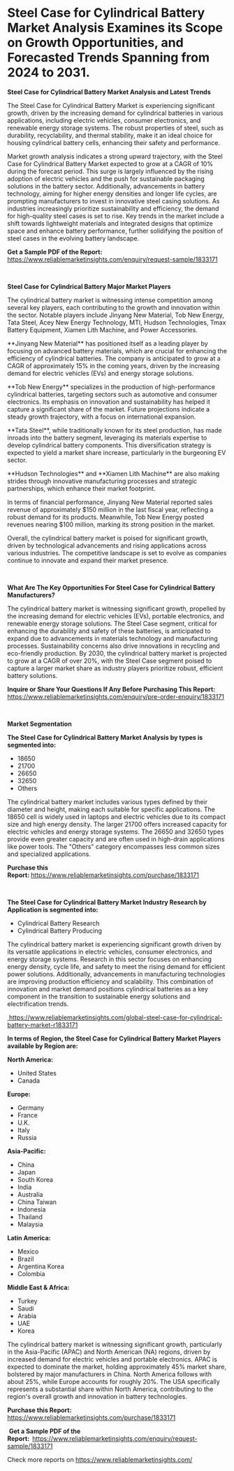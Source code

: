 <p><h1>Steel Case for Cylindrical Battery Market Analysis Examines its Scope on Growth Opportunities, and Forecasted Trends Spanning from 2024 to 2031.</h1></p><p><strong>Steel Case for Cylindrical Battery Market Analysis and Latest Trends</strong></p>
<p><p>The Steel Case for Cylindrical Battery Market is experiencing significant growth, driven by the increasing demand for cylindrical batteries in various applications, including electric vehicles, consumer electronics, and renewable energy storage systems. The robust properties of steel, such as durability, recyclability, and thermal stability, make it an ideal choice for housing cylindrical battery cells, enhancing their safety and performance.</p><p>Market growth analysis indicates a strong upward trajectory, with the Steel Case for Cylindrical Battery Market expected to grow at a CAGR of 10% during the forecast period. This surge is largely influenced by the rising adoption of electric vehicles and the push for sustainable packaging solutions in the battery sector. Additionally, advancements in battery technology, aiming for higher energy densities and longer life cycles, are prompting manufacturers to invest in innovative steel casing solutions. As industries increasingly prioritize sustainability and efficiency, the demand for high-quality steel cases is set to rise. Key trends in the market include a shift towards lightweight materials and integrated designs that optimize space and enhance battery performance, further solidifying the position of steel cases in the evolving battery landscape.</p></p>
<p><strong>Get a Sample PDF of the Report:&nbsp;</strong> <a href="https://www.reliablemarketinsights.com/enquiry/request-sample/1833171?utm_campaign=1937&utm_medium=2&utm_source=Github&utm_content=ia&utm_term=01012025&utm_id=steel-case-for-cylindrical-battery">https://www.reliablemarketinsights.com/enquiry/request-sample/1833171</a></p>
<p>&nbsp;</p>
<p><strong>Steel Case for Cylindrical Battery Major Market Players</strong></p>
<p><p>The cylindrical battery market is witnessing intense competition among several key players, each contributing to the growth and innovation within the sector. Notable players include Jinyang New Material, Tob New Energy, Tata Steel, Acey New Energy Technology, MTI, Hudson Technologies, Tmax Battery Equipment, Xiamen Lith Machine, and Power Accessories.</p><p>**Jinyang New Material** has positioned itself as a leading player by focusing on advanced battery materials, which are crucial for enhancing the efficiency of cylindrical batteries. The company is anticipated to grow at a CAGR of approximately 15% in the coming years, driven by the increasing demand for electric vehicles (EVs) and energy storage solutions.</p><p>**Tob New Energy** specializes in the production of high-performance cylindrical batteries, targeting sectors such as automotive and consumer electronics. Its emphasis on innovation and sustainability has helped it capture a significant share of the market. Future projections indicate a steady growth trajectory, with a focus on international expansion. </p><p>**Tata Steel**, while traditionally known for its steel production, has made inroads into the battery segment, leveraging its materials expertise to develop cylindrical battery components. This diversification strategy is expected to yield a market share increase, particularly in the burgeoning EV sector.</p><p>**Hudson Technologies** and **Xiamen Lith Machine** are also making strides through innovative manufacturing processes and strategic partnerships, which enhance their market footprint.</p><p>In terms of financial performance, Jinyang New Material reported sales revenue of approximately $150 million in the last fiscal year, reflecting a robust demand for its products. Meanwhile, Tob New Energy posted revenues nearing $100 million, marking its strong position in the market.</p><p>Overall, the cylindrical battery market is poised for significant growth, driven by technological advancements and rising applications across various industries. The competitive landscape is set to evolve as companies continue to innovate and expand their market presence.</p></p>
<p>&nbsp;</p>
<p><strong>What Are The Key Opportunities For Steel Case for Cylindrical Battery Manufacturers?</strong></p>
<p><p>The cylindrical battery market is witnessing significant growth, propelled by the increasing demand for electric vehicles (EVs), portable electronics, and renewable energy storage solutions. The Steel Case segment, critical for enhancing the durability and safety of these batteries, is anticipated to expand due to advancements in materials technology and manufacturing processes. Sustainability concerns also drive innovations in recycling and eco-friendly production. By 2030, the cylindrical battery market is projected to grow at a CAGR of over 20%, with the Steel Case segment poised to capture a larger market share as industry players prioritize robust, efficient battery solutions.</p></p>
<p><strong>Inquire or Share Your Questions If Any Before Purchasing This Report:</strong> <a href="https://www.reliablemarketinsights.com/enquiry/pre-order-enquiry/1833171?utm_campaign=1937&utm_medium=2&utm_source=Github&utm_content=ia&utm_term=01012025&utm_id=steel-case-for-cylindrical-battery">https://www.reliablemarketinsights.com/enquiry/pre-order-enquiry/1833171</a></p>
<p>&nbsp;</p>
<p><strong>Market Segmentation</strong></p>
<p><strong>The Steel Case for Cylindrical Battery Market Analysis by types is segmented into:</strong></p>
<p><ul><li>18650</li><li>21700</li><li>26650</li><li>32650</li><li>Others</li></ul></p>
<p><p>The cylindrical battery market includes various types defined by their diameter and height, making each suitable for specific applications. The 18650 cell is widely used in laptops and electric vehicles due to its compact size and high energy density. The larger 21700 offers increased capacity for electric vehicles and energy storage systems. The 26650 and 32650 types provide even greater capacity and are often used in high-drain applications like power tools. The "Others" category encompasses less common sizes and specialized applications.</p></p>
<p><strong>Purchase this Report:&nbsp;</strong><a href="https://www.reliablemarketinsights.com/purchase/1833171?utm_campaign=1937&utm_medium=2&utm_source=Github&utm_content=ia&utm_term=01012025&utm_id=steel-case-for-cylindrical-battery">https://www.reliablemarketinsights.com/purchase/1833171</a></p>
<p>&nbsp;</p>
<p><strong>The Steel Case for Cylindrical Battery Market Industry Research by Application is segmented into:</strong></p>
<p><ul><li>Cylindrical Battery Research</li><li>Cylindrical Battery Producing</li></ul></p>
<p><p>The cylindrical battery market is experiencing significant growth driven by its versatile applications in electric vehicles, consumer electronics, and energy storage systems. Research in this sector focuses on enhancing energy density, cycle life, and safety to meet the rising demand for efficient power solutions. Additionally, advancements in manufacturing technologies are improving production efficiency and scalability. This combination of innovation and market demand positions cylindrical batteries as a key component in the transition to sustainable energy solutions and electrification trends.</p></p>
<p><a href="https://www.reliablemarketinsights.com/global-steel-case-for-cylindrical-battery-market-r1833171?utm_campaign=1937&utm_medium=2&utm_source=Github&utm_content=ia&utm_term=01012025&utm_id=steel-case-for-cylindrical-battery">&nbsp;https://www.reliablemarketinsights.com/global-steel-case-for-cylindrical-battery-market-r1833171</a></p>
<p><strong>In terms of Region, the Steel Case for Cylindrical Battery Market Players available by Region are:</strong></p>
<p>
    <p> <strong> North America: </strong>
        <ul>
            <li>United States</li>
            <li>Canada</li>
        </ul>
        </p> 
    <p> <strong> Europe: </strong>
        <ul>
            <li>Germany</li>
            <li>France</li>
            <li>U.K.</li>
            <li>Italy</li>
            <li>Russia</li>
        </ul>
        </p> 
    <p> <strong> Asia-Pacific: </strong>
        <ul>
            <li>China</li>
            <li>Japan</li>
            <li>South Korea</li>
            <li>India</li>
            <li>Australia</li>
            <li>China Taiwan</li>
            <li>Indonesia</li>
            <li>Thailand</li>
            <li>Malaysia</li>
        </ul>
        </p> 
    <p> <strong> Latin America: </strong>
        <ul>
            <li>Mexico</li>
            <li>Brazil</li>
            <li>Argentina Korea</li>
            <li>Colombia</li>
        </ul>
        </p> 
    <p> <strong> Middle East & Africa: </strong>
        <ul>
            <li>Turkey</li>
            <li>Saudi</li>
            <li>Arabia</li>
            <li>UAE</li>
            <li>Korea</li>
        </ul>
    </p>
    </p>
<p><p>The cylindrical battery market is witnessing significant growth, particularly in the Asia-Pacific (APAC) and North American (NA) regions, driven by increased demand for electric vehicles and portable electronics. APAC is expected to dominate the market, holding approximately 45% market share, bolstered by major manufacturers in China. North America follows with about 25%, while Europe accounts for roughly 20%. The USA specifically represents a substantial share within North America, contributing to the region's overall growth and innovation in battery technologies.</p></p>
<p><strong>Purchase this Report: </strong><a href="https://www.reliablemarketinsights.com/purchase/1833171?utm_campaign=1937&utm_medium=2&utm_source=Github&utm_content=ia&utm_term=01012025&utm_id=steel-case-for-cylindrical-battery">https://www.reliablemarketinsights.com/purchase/1833171</a></p>
<p>&nbsp;<strong>Get a Sample PDF of the Report:&nbsp;&nbsp;</strong><a href="https://www.reliablemarketinsights.com/enquiry/request-sample/1833171?utm_campaign=1937&utm_medium=2&utm_source=Github&utm_content=ia&utm_term=01012025&utm_id=steel-case-for-cylindrical-battery">https://www.reliablemarketinsights.com/enquiry/request-sample/1833171</a></p>
<p><strong></strong></p>
<p>Check more reports on <a href="https://www.reliablemarketinsights.com/?utm_campaign=1937&utm_medium=2&utm_source=Github&utm_content=ia&utm_term=01012025&utm_id=steel-case-for-cylindrical-battery">https://www.reliablemarketinsights.com/</a></p>